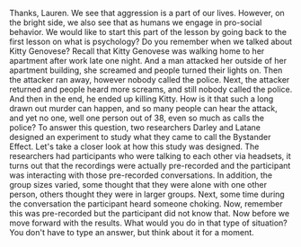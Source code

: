 Thanks, Lauren. We see that aggression is a part of our lives. However, on the
bright side, we also see that as humans we engage in pro-social behavior. We
would like to start this part of the lesson by going back to the first lesson
on what is psychology? Do you remember when we talked about Kitty Genovese?
Recall that Kitty Genovese was walking home to her apartment after work late
one night. And a man attacked her outside of her apartment building, she
screamed and people turned their lights on. Then the attacker ran away, however
nobody called the police. Next, the attacker returned and people heard more
screams, and still nobody called the police. And then in the end, he ended up
killing Kitty. How is it that such a long drawn out murder can happen, and so
many people can hear the attack, and yet no one, well one person out of 38,
even so much as calls the police? To answer this question, two researchers
Darley and Latane designed an experiment to study what they came to call the
Bystander Effect. Let's take a closer look at how this study was designed. The
researchers had participants who were talking to each other via headsets, it
turns out that the recordings were actually pre-recorded and the participant
was interacting with those pre-recorded conversations. In addition, the group
sizes varied, some thought that they were alone with one other person, others
thought they were in larger groups. Next, some time during the conversation the
participant heard someone choking. Now, remember this was pre-recorded but the
participant did not know that. Now before we move forward with the results.
What would you do in that type of situation? You don't have to type an answer,
but think about it for a moment.
